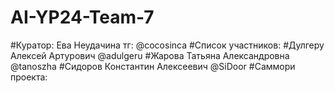 # AI-YP24-Team-7
#Куратор: Ева Неудачина тг: @cocosinca
#Список участников: 
#Дулгеру Алексей Артурович @adulgeru
#Жарова Татьяна Александровна @tanoszha
#Сидоров Константин Алексеевич @SiDoor
#Саммори проекта: 
